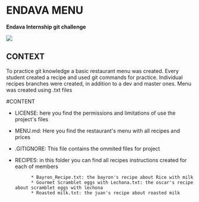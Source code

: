 # ENDAVA MENU
**Endava Internship git challenge**

![](https://encrypted-tbn0.gstatic.com/images?q=tbn:ANd9GcRHzrKHnACL8XNZ0UdGaEvcki3My7y2FzwMgyjaEnNKB0AXNZaY)

## CONTEXT

To practice git knowledge a basic restaurant menu was created.
Every student created a recipe and used git commands for practice.
Individual recipes branches were created, in addition to a dev and master ones.
Menu was created using .txt files

#CONTENT
* LICENSE: here you find the permissions and limitations of use the project's files
* MENU.md: Here you find the restaurant's menu with all recipes and prices
* .GITIGNORE: This file contains the ommited files for project
* RECIPES: in this folder you can find all recipes instructions created for each of members

  			* Bayron_Recipe.txt: the bayron's recipe about Rice with milk
			* Gourmet Scramblet eggs with Lechona.txt: the oscar's recipe about scramblet eggs with lechona
			* Roasted milk.txt: the juan's recipe about roasted milk
